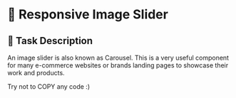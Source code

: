 # 🚀 Responsive Image Slider

## 📝 Task Description
An image slider is also known as Carousel. This is a very useful component for many e-commerce websites or brands landing pages to showcase their work and products.

Try not to COPY any code :)

